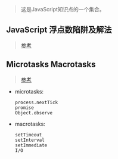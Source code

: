 > 这是JavaScript知识点的一个集合。

## JavaScript 浮点数陷阱及解法
> [参考](https://github.com/camsong/blog/issues/9)

## Microtasks Macrotasks
> [参考](https://jakearchibald.com/2015/tasks-microtasks-queues-and-schedules/)

* microtasks:
    ```
    process.nextTick
    promise
    Object.observe
    ```
* macrotasks:
    ```
    setTimeout
    setInterval
    setImmediate
    I/O
    ```
